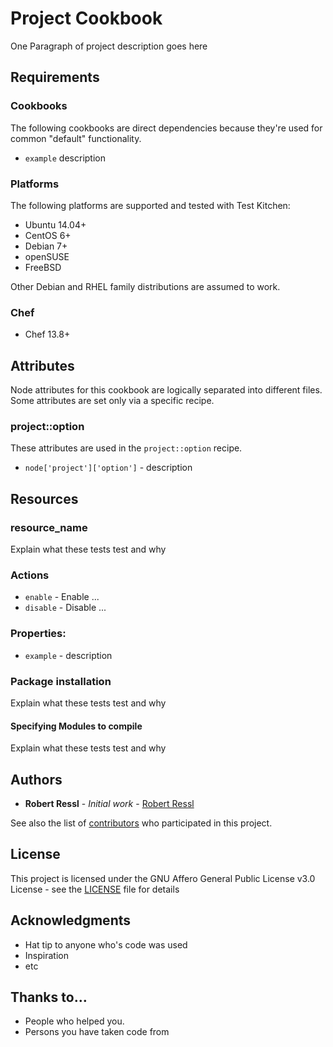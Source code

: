 # Project Cookbook

One Paragraph of project description goes here

## Requirements

### Cookbooks

The following cookbooks are direct dependencies because they're used for common "default" functionality.

- `example` description

### Platforms

The following platforms are supported and tested with Test Kitchen:

- Ubuntu 14.04+
- CentOS 6+
- Debian 7+
- openSUSE
- FreeBSD

Other Debian and RHEL family distributions are assumed to work.

### Chef

- Chef 13.8+

## Attributes

Node attributes for this cookbook are logically separated into different files. Some attributes are set only via a specific recipe.

### project::option

These attributes are used in the `project::option` recipe.

- `node['project']['option']` - description

## Resources

### resource_name

Explain what these tests test and why

### Actions

- `enable` - Enable ...
- `disable` - Disable ...

### Properties:

- `example` - description

### Package installation

Explain what these tests test and why

#### Specifying Modules to compile

Explain what these tests test and why

## Authors

* **Robert Ressl** - *Initial work* - [Robert Ressl](https://github.com/safematix)

See also the list of [contributors](https://github.com/your/project/contributors) who participated in this project.

## License

This project is licensed under the GNU Affero General Public License v3.0 License - see the [LICENSE](LICENSE) file for details

## Acknowledgments

* Hat tip to anyone who's code was used
* Inspiration
* etc

## Thanks to…

* People who helped you.
* Persons you have taken code from
